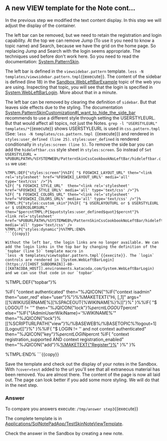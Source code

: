 <!-- Scenario text goes here -->
## A new VIEW template for the Note cont...
In the previous step we modified the text content display. In this step we will adjust the display of the container.

The left bar can be removed, but we need to retain the registration and login capability. At the top we can remove Jump (To use it you need to know a topic name) and Search, because we have the grid on the home page. So replacing Jump and Search with the login seems appropriate. The techniques used before don't work here. So you need to read the documentation: [System.PatternSkin](https://[[HOST_SUBDOMAIN]]-80-[[KATACODA_HOST]].environments.katacoda.com/System.PatternSkin). 

The left bar is defined in the `viewsidebar.pattern` template. `less -N templates/viewsidebar.pattern.tmpl`{{execute}}. The content of the sidebar is defined (line 18) in the [Sandbox.WebLeftBarExample](https://[[HOST_SUBDOMAIN]]-80-[[KATACODA_HOST]].environments.katacoda.com/Sandbox.WebLeftBarExample) topic of the web you are using. Inspecting that topic, you will see that the login is specified in [System.WebLeftBarLogin](https://[[HOST_SUBDOMAIN]]-80-[[KATACODA_HOST]].environments.katacoda.com/System.WebLeftBarLogin). More about that in a minute. 

 The left bar can be removed by clearing the definition of `sidebar`. But that leaves side effects due to the styling. The documentation [System.PatternSkinCustomization#I_want_to_hide_the_side_bar](https://[[HOST_SUBDOMAIN]]-80-[[KATACODA_HOST]].environments.katacoda.com/System.PatternSkinCustomization#I_want_to_hide_the_side_bar) recommends to use a different style through setting the USERSTYLEURL. But that would affect all topics, not just the Notes. `grep -l "USERSTYLEURL" templates/*`{{execute}} shows USERSTYLEURL is used in `css.pattern.tmpl` (See: `less -N templates/css.pattern.tmpl
`{{execute}}) and rendered in `styles:user_defined (line 25)`. `styles:user_defined` is rendered conditionally in `styles:screen (line 5)`. To remove the side bar you can add the `hideleftbar.css` style sheet in `styles:screen`.
So instead of `Set USERSTYLEURL = %PUBURLPATH%/%SYSTEMWEB%/PatternSkinCssCookbookNoLeftBar/hideleftbar.css` we use:
```
%TMPL:DEF{"styles:screen"}%%IF{ "$ FOSWIKI_LAYOUT_URL" then="<link rel='stylesheet' href='%FOSWIKI_LAYOUT_URL%' media='all' type='text/css' />"}%
%IF{ "$ FOSWIKI_STYLE_URL"  then="<link rel='stylesheet' href='%FOSWIKI_STYLE_URL%' media='all' type='text/css' />"}%
%IF{ "$ FOSWIKI_COLORS_URL" then="<link rel='stylesheet' href='%FOSWIKI_COLORS_URL%' media='all' type='text/css' />"}%
%TMPL:P{"styles:custom_skin"}%%IF{ "$ USERLAYOUTURL or $ USERSTYLEURL or $ USERCOLORSURL" then="$percntTMPL:P{$quotstyles:user_defined$quot}$percnt"}%
<link rel='stylesheet' href='%PUBURLPATH%/%SYSTEMWEB%/PatternSkinCssCookbookNoLeftBar/hideleftbar.css' media='all' type='text/css' />
%TMPL:P{"styles:dynamic"}%%TMPL:END%
```{{copy}}

Without the left bar, the login links are no longer available. We can add the login links in the top bar by changing the definition of the `topbar (line 5)` template macro in
`less -N templates/viewtopbar.pattern.tmpl`{{execite}}. The `login` controls are rendered in [System.WebLeftBarLogin](https://[[HOST_SUBDOMAIN]]-80-[[KATACODA_HOST]].environments.katacoda.com/System.WebLeftBarLogin) and we can use that code in our `topbar`
```
%TMPL:DEF{"topbar"}%<div class="patternLeftBarPersonal">
%IF{
  "context authenticated" 
  then="%JQICON{"%IF{"context isadmin" then="user_red" else="user"}%"}%%MAKETEXT{"Hi, [_1]" args="<span class='foswikiUserName'>[[%WIKIUSERNAME%][%SPACEOUT{%WIKINAME%}%]]</span>"}%"
}%%IF{
  "$ LOGOUT != ''" 
  then="%JQICON{"lock"}%$percntLOGOUT$percnt"
  else="%IF{"{AdminUserWikiName}='%WIKINAME%'" then="%JQICON{"lock"}%[[%SCRIPTURLPATH{"view"}%/%BASEWEB%/%BASETOPIC%?logout=1][Logout]]"}%"
}%%IF{
  "$ LOGIN != '' and not context authenticated" 
  then="%JQICON{"key"}%$percntLOGIN$percnt %IF{
      "context registration_supported AND context registration_enabled" 
      then="%JQICON{"add"}%[%MAKETEXT{"Register"}%](https://[[HOST_SUBDOMAIN]]-80-[[KATACODA_HOST]].environments.katacoda.com/%SYSTEMWEB%.UserRegistration)"
    }%"
}%
</div>%TMPL:END%
```{{copy}}

Save the template and check out the display of your notes in the Sandbox. With `?cover=test`  added to the url you'll see that all extraneous material has been removed.
You are almost there. The content of the page is now all laid out. The page can look better if you add some more styling. We will do that in the next step.


### Answer
<!-- Solution text (if any) goes here -->
To compare you answers execute: `/tmp/answer step3`{{execute}} 

The complete template is in [Applications/SolNotePadApp/TestSkinNoteViewTemplate](https://[[HOST_SUBDOMAIN]]-80-[[KATACODA_HOST]].environments.katacoda.com/Applications/SolNotePadApp/TestSkinNoteViewTemplate).

Check the answer in the Sandbox by creating a new note.





